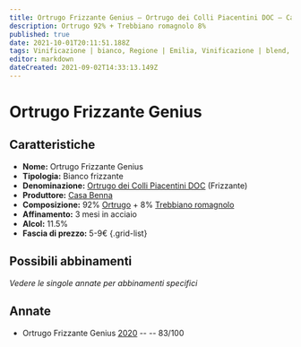 ```yaml
---
title: Ortrugo Frizzante Genius – Ortrugo dei Colli Piacentini DOC – Casa Benna – Emilia (IT) – 5-9€ – 2★
description: Ortrugo 92% + Trebbiano romagnolo 8% 
published: true
date: 2021-10-01T20:11:51.188Z
tags: Vinificazione | bianco, Regione | Emilia, Vinificazione | blend, Vinificazione | frizzante, Valutazioni | 2 stelle, Vitigni | Ortrugo, Vitigni | Trebbiano romagnolo, Prezzi | 5-9€
editor: markdown
dateCreated: 2021-09-02T14:33:13.149Z
---
```


# Ortrugo Frizzante Genius 

## Caratteristiche
- **Nome:** Ortrugo Frizzante Genius 
- **Tipologia:** Bianco frizzante
- **Denominazione:** [Ortrugo dei Colli Piacentini DOC](/denominazioni/Italia/Emilia/DOC/Ortrugo-dei-Colli-Piacentini) (Frizzante)
- **Produttore:** [Casa Benna](/produttori/Italia/Emilia/Casa-Benna) 
- **Composizione:** 92% [Ortrugo](/vitigni/Italia/bacca-bianca/ortrugo) + 8% [Trebbiano romagnolo](/vitigni/Italia/bacca-bianca/trebbiano-romagnolo)
- **Affinamento:** 3 mesi in acciaio
- **Alcol:** 11.5%
- **Fascia di prezzo:** 5-9€
{.grid-list}

## Possibili abbinamenti
*Vedere le singole annate per abbinamenti specifici*

## Annate

- Ortrugo Frizzante Genius [2020](/vini/Italia/Emilia/Casa-Benna/Ortrugo-Frizzante-Il-Garrito/2020) -- <span class="star-2"></span> -- 83/100

